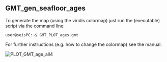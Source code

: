 ## GMT_gen_seafloor_ages

To generate the map (using the viridis colormap) just run the (executable) script via the command line:

```console
user@seisPC:~$ GMT_PLOT_ages.gmt
```

For further instructions (e.g. how to change the colormap) see the manual. 

![PLOT_GMT_age_all4](https://user-images.githubusercontent.com/23025878/59592798-082a0380-90f1-11e9-861f-66a6e46deff0.png)
